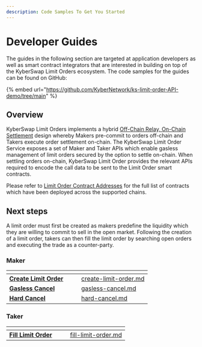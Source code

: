 ```yaml
---
description: Code Samples To Get You Started
---
```


# Developer Guides

The guides in the following section are targeted at application developers as well as smart contract integrators that are interested in building on top of the KyberSwap Limit Orders ecosystem. The code samples for the guides can be found on GitHub:

{% embed url="https://github.com/KyberNetwork/ks-limit-order-API-demo/tree/main" %}

## Overview

KyberSwap Limit Orders implements a hybrid [Off-Chain Relay, On-Chain Settlement](../concepts/off-chain-relay.md) design whereby Makers pre-commit to orders off-chain and Takers execute order settlement on-chain. The KyberSwap Limit Order Service exposes a set of Maker and Taker APIs which enable gasless management of limit orders secured by the option to settle on-chain. When settling orders on-chain, KyberSwap Limit Order provides the relevant APIs required to encode the call data to be sent to the Limit Order smart contracts.

Please refer to [Limit Order Contract Addresses](../contracts/limit-order-contract-addresses.md) for the full list of contracts which have been deployed across the supported chains.

## Next steps

A limit order must first be created as makers predefine the liquidity which they are willing to commit to sell in the open market. Following the creation of a limit order, takers can then fill the limit order by searching open orders and executing the trade as a counter-party.

### Maker

<table data-view="cards"><thead><tr><th></th><th data-hidden></th><th data-hidden></th><th data-hidden data-card-target data-type="content-ref"></th></tr></thead><tbody><tr><td><a href="create-limit-order.md"><strong>Create Limit Order</strong></a></td><td></td><td></td><td><a href="create-limit-order.md">create-limit-order.md</a></td></tr><tr><td><a href="gasless-cancel.md"><strong>Gasless Cancel</strong></a></td><td></td><td></td><td><a href="gasless-cancel.md">gasless-cancel.md</a></td></tr><tr><td><a href="hard-cancel.md"><strong>Hard Cancel</strong></a></td><td></td><td></td><td><a href="hard-cancel.md">hard-cancel.md</a></td></tr></tbody></table>

### Taker

<table data-view="cards"><thead><tr><th></th><th data-hidden></th><th data-hidden></th><th data-hidden data-card-target data-type="content-ref"></th></tr></thead><tbody><tr><td><a href="fill-limit-order.md"><strong>Fill Limit Order</strong></a></td><td></td><td></td><td><a href="fill-limit-order.md">fill-limit-order.md</a></td></tr></tbody></table>
